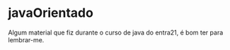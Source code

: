 # javaOrientado

Algum material que fiz durante o curso de java do entra21, é bom ter para lembrar-me.

